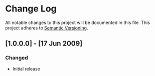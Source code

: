 ﻿# Change Log
All notable changes to this project will be documented in this file.
This project adheres to [Semantic Versioning](http://semver.org/).

## [1.0.0.0] - [17 Jun 2009]
### Changed
- Initial release